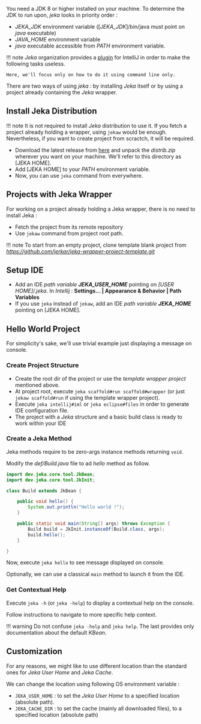 You need a JDK 8 or higher installed on your machine. 
To determine the JDK to run upon, _jeka_ looks in priority order :

* _JEKA_JDK_ environment variable ([_JEKA_JDK_]/bin/java must point on _java_ executable)
* _JAVA_HOME_ environment variable 
*  _java_ executable accessible from _PATH_ environment variable.

!!! note
    _Jeka_ organization provides a [plugin](https://plugins.jetbrains.com/plugin/13489-jeka/) for IntelliJ in order to make the following tasks useless. 

    Here, we'll focus only on how to do it using command line only.

There are two ways of using _jeka_ : by installing _Jeka_ itself or by using a project already containing the _Jeka_ wrapper.

## Install Jeka Distribution

!!! note
    It is not required to install _Jeka_ distribution to use it. If you fetch a project already holding a wrapper, using `jekaw` would be enough.
    Nevertheless, if you want to create project from scractch, it will be required.

* Download the latest release from [here](https://search.maven.org/search?q=g:%22dev.jeka%22%20AND%20a:%22jeka-core%22)
  and unpack the _distrib.zip_ wherever you want on your machine. We'll refer to this directory as [JEKA HOME].
* Add [JEKA HOME] to your _PATH_ environment variable.
* Now, you can use `jeka` command from everywhere.

## Projects with Jeka Wrapper

For working on a project already holding a Jeka wrapper, there is no need to install Jeka :

* Fetch the project from its remote repository
* Use `jekaw` command from project root path.


!!! note
    To start from an empty project, clone template blank project from _https://github.com/jerkar/jeka-wrapper-project-template.git_


## Setup IDE

* Add an IDE _path variable_ ***JEKA_USER_HOME*** pointing on _[USER HOME]/.jeka_. In _Intellij_ :  **Settings... | Appearance & Behavior | Path Variables**
* If you use `jeka` instead of `jekaw`, add an IDE _path variable_ ***JEKA_HOME*** pointing on [JEKA HOME].

## Hello World Project 

For simplicity's sake, we'll use trivial example just displaying a message on console.

### Create Project Structure

* Create the root dir of the project or use the _template wrapper project_ mentioned above. 
* At project root, execute `jeka scaffold#run scaffold#wrapper` (or just `jekaw scaffold#run` if using the template wrapper project).
* Execute `jeka intellij#iml` or `jeka eclipse#files` in order to generate IDE configuration file. 
* The project with a _Jeka_ structure and a basic build class is ready to work within your IDE

### Create a Jeka Method

Jeka methods require to be zero-args instance methods returning `void`. 

Modify the _def/Build.java_ file to ad _hello_ method as follow.


```Java
import dev.jeka.core.tool.JkBean;
import dev.jeka.core.tool.JkInit;

class Build extends JkBean {

    public void hello() {
        System.out.println("Hello world !");
    }

    public static void main(String[] args) throws Exception {
        Build build = JkInit.instanceOf(Build.class, args);
        build.hello();
    }

}
```

Now, execute `jeka hello` to see message displayed on console.

Optionally, we can use a classical `main` method to launch it from the IDE.  


### Get Contextual Help

Execute `jeka -h` (or `jeka -help`) to display a contextual help on the console.

Follow instructions to navigate to more specific help context.

!!! warning
    Do not confuse `jeka -help` and `jeka help`. The last provides only documentation about the default _KBean_.

## Customization

For any reasons, we might like to use different location than the standard ones for _Jeka User Home_ and _Jeka Cache_.

We can change the location using following OS environment variable :

  * `JEKA_USER_HOME` : to set the _Jeka User Home_ to a specified location (absolute path).
  * `JEKA_CACHE_DIR` : to set the cache (mainly all downloaded files), to a specified location (absolute path)



